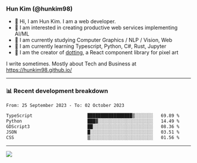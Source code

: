 ### Hun Kim (@hunkim98)

- 👋 Hi, I am Hun Kim. I am a web developer. 
- 🤔 I am interested in creating productive web services implementing AI/ML
- 🔭 I am currently studying Computer Graphics / NLP / Vision, Web 
- 🌱 I am currently learning Typescript, Python, C#, Rust, Jupyter
- 🎨 I am the creator of [dotting](hunkim98.github.io/dotting), a React component library for pixel art

I write sometimes. Mostly about Tech and Business at https://hunkim98.github.io/

---
### 📊 Recent development breakdown
<!--START_SECTION:waka-->

```txt
From: 25 September 2023 - To: 02 October 2023

TypeScript                     █████████████████▒░░░░░░░   69.89 %
Python                         ███▓░░░░░░░░░░░░░░░░░░░░░   14.49 %
GDScript3                      ██░░░░░░░░░░░░░░░░░░░░░░░   08.36 %
JSON                           █░░░░░░░░░░░░░░░░░░░░░░░░   03.51 %
CSS                            ▒░░░░░░░░░░░░░░░░░░░░░░░░   01.56 %
```

<!--END_SECTION:waka-->
---

<!-- <div align='center'> -->
  <img align="center" src="https://github-readme-stats.vercel.app/api?username=hunkim98&theme=dark&show_icons=true"/>
<!-- </div> -->
<!--
**hunkim98/hunkim98** is a ✨ _special_ ✨ repository because its `README.md` (this file) appears on your GitHub profile.

Here are some ideas to get you started:

- 🔭 I’m currently working on ...
- 🌱 I’m currently learning ...
- 👯 I’m looking to collaborate on ...
- 🤔 I’m looking for help with ...
- 💬 Ask me about ...
- 📫 How to reach me: ...
- 😄 Pronouns: ...
- ⚡ Fun fact: ...
-->
